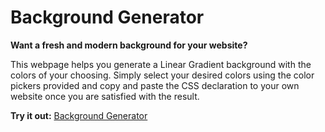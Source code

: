 # Background Generator

**Want a fresh and modern background for your website?** 

This webpage helps you generate a Linear Gradient background with the colors of your choosing. Simply select your desired colors using the color pickers provided and copy and paste the CSS declaration to your own website once you are satisfied with the result.

**Try it out:** [Background Generator](https://jimaxe.github.io/background_generator)
